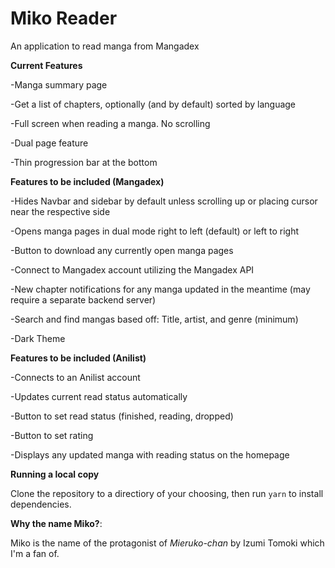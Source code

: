 # Miko Reader

An application to read manga from Mangadex

**Current Features**

-Manga summary page

-Get a list of chapters, optionally (and by default) sorted by language

-Full screen when reading a manga. No scrolling

-Dual page feature

-Thin progression bar at the bottom

**Features to be included (Mangadex)**

-Hides Navbar and sidebar by default unless scrolling up or placing cursor near the respective side

-Opens manga pages in dual mode right to left (default) or left to right

-Button to download any currently open manga pages

-Connect to Mangadex account utilizing the Mangadex API

-New chapter notifications for any manga updated in the meantime (may require a separate backend server)

-Search and find mangas based off: Title, artist, and genre (minimum)

-Dark Theme

**Features to be included (Anilist)**

-Connects to an Anilist account

-Updates current read status automatically

-Button to set read status (finished, reading, dropped)

-Button to set rating

-Displays any updated manga with reading status on the homepage

**Running a local copy**

Clone the repository to a directiory of your choosing, then run `yarn` to install dependencies.

**Why the name Miko?**:

Miko is the name of the protagonist of *Mieruko-chan* by Izumi Tomoki which I'm a fan of. 
